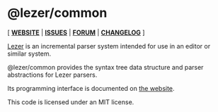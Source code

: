 # @lezer/common

[ [**WEBSITE**](http://lezer.codemirror.net) | [**ISSUES**](https://github.com/lezer-parser/lezer/issues) | [**FORUM**](https://discuss.codemirror.net/c/lezer) | [**CHANGELOG**](https://github.com/lezer-parser/common/blob/master/CHANGELOG.md) ]

[Lezer](https://lezer.codemirror.net/) is an incremental parser system
intended for use in an editor or similar system.

@lezer/common provides the syntax tree data structure and parser
abstractions for Lezer parsers.

Its programming interface is documented on [the
website](https://lezer.codemirror.net/docs/ref/#common).

This code is licensed under an MIT license.
